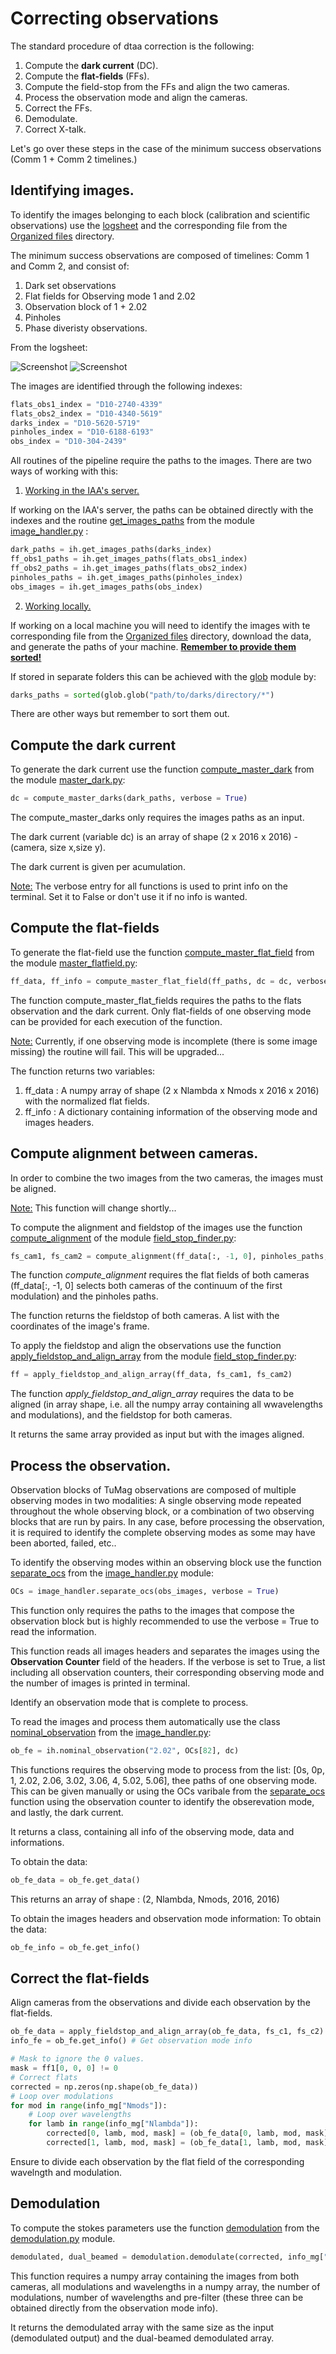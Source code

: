 # Correcting observations

The standard procedure of dtaa correction is the following:
1. Compute the **dark current** (DC).
2. Compute the **flat-fields** (FFs).
3. Compute the field-stop from the FFs and align the two cameras. 
4. Process the observation mode and align the cameras.
5. Correct the FFs. 
6. Demodulate. 
7. Correct X-talk. 

Let's go over these steps in the case of the minimum success observations (Comm 1 + Comm 2 timelines.)

## Identifying images.

To identify the images belonging to each block (calibration and scientific observations) use the [logsheet](https://docs.google.com/spreadsheets/d/1RJ5KIgxMN6B-1xDe9gRfoTh1L_uTDMbZw0ajLK6S0so/edit?usp=sharing) and the corresponding file from the [Organized files](../Organized_files/) directory. 

The minimum success observations are composed of timelines: Comm 1 and Comm 2, and consist of:
1. Dark set observations
2. Flat fields for Observing mode 1 and 2.02
3. Observation block of 1 + 2.02
4. Pinholes
5. Phase diveristy observations. 

From the logsheet:

![Screenshot](Images_for_guides/Comm1_loghseet.png)
![Screenshot](Images_for_guides/Comm2_logsheet.png)

The images are identified through the following indexes: 
```python
flats_obs1_index = "D10-2740-4339"
flats_obs2_index = "D10-4340-5619"
darks_index = "D10-5620-5719"
pinholes_index = "D10-6188-6193"
obs_index = "D10-304-2439"
```

All routines of the pipeline require the paths to the images. There are two ways of working with this: 

1. <ins>Working in the IAA's server.</ins>

If working on the IAA's server, the paths can be obtained directly with the indexes and the routine [get_images_paths](../image_handler.py#L230) from the module [image_handler.py](../image_handler.py) : 

```python
dark_paths = ih.get_images_paths(darks_index)
ff_obs1_paths = ih.get_images_paths(flats_obs1_index)
ff_obs2_paths = ih.get_images_paths(flats_obs2_index)
pinholes_paths = ih.get_images_paths(pinholes_index)
obs_images = ih.get_images_paths(obs_index)
```
2. <ins>Working locally.</ins>

If working on a local machine you will need to identify the images with te corresponding file from the [Organized files](../Organized_files/) directory, download the data, and generate the paths of your machine. <ins>**Remember to provide them sorted!** </ins>

If stored in separate folders this can be achieved with the [glob](https://docs.python.org/3/library/glob.html) module by: 
```python
darks_paths = sorted(glob.glob("path/to/darks/directory/*")
```
There are other ways but remember to sort them out. 

## Compute the **dark current**

To generate the dark current use the function [compute_master_dark](../master_dark.py#L18) from the module [master_dark.py](../master_dark.py):

```python
dc = compute_master_darks(dark_paths, verbose = True)  
```
The compute_master_darks only requires the images paths as an input. 

The dark current (variable dc) is an array of shape (2 x 2016 x 2016) - (camera, size x,size y). 

The dark current is given per acumulation. 

<ins>Note:</ins> The verbose entry for all functions is used to print info on the terminal. Set it to False or don't use it if no info is wanted.

## Compute the **flat-fields**

To generate the flat-field use the function [compute_master_flat_field](../master_flatfield.py#L15) from the module [master_flatfield.py](../master_flatfield.py):

```python
ff_data, ff_info = compute_master_flat_field(ff_paths, dc = dc, verbose = True)
```

The function compute_master_flat_fields requires the paths to the flats observation and the dark current. Only flat-fields of one observing mode can be provided for each execution of the function. 

<ins>Note:</ins> Currently, if one observing mode is incomplete (there is some image missing) the routine will fail. This will be upgraded...

The function returns two variables:
1. ff_data : A numpy array of shape (2 x Nlambda x Nmods x 2016 x 2016) with the normalized flat fields.
2. ff_info : A dictionary containing information of the observing mode and images headers.

## Compute alignment between cameras. 

In order to combine the two images from the two cameras, the images must be aligned. 

<ins>Note:</ins> This function will change shortly... 

To compute the alignment and fieldstop of the images use the function [compute_alignment](../field_stop_finder.py#L147) of the module [field_stop_finder.py](../field_stop_finder.py):
```python
fs_cam1, fs_cam2 = compute_alignment(ff_data[:, -1, 0], pinholes_paths, verbose = True)
```

The function *compute_alignment* requires the flat fields of both cameras (ff_data[:, -1, 0] selects both cameras of the continuum of the first modulation) and the pinholes paths. 

The function returns the fieldstop of both cameras. A list with the coordinates of the image's frame.

To apply the fieldstop and align the observations use the function [apply_fieldstop_and_align_array](../field_stop_finder.py#L123) from the module [field_stop_finder.py](../field_stop_finder.py):

```python
ff = apply_fieldstop_and_align_array(ff_data, fs_cam1, fs_cam2)
```

The function *apply_fieldstop_and_align_array* requires the data to be aligned (in array shape, i.e. all the numpy array containing all wwavelengths and modulations), and the fieldstop for both cameras. 

It returns the same array provided as input but with the images aligned. 

## Process the observation.

Observation blocks of TuMag observations are composed of multiple observing modes in two modalities: A single observing mode repeated throughout the whole observing block, or a combination of two observing blocks that are run by pairs. In any case, before processing the observation, it is required to identify the complete observing modes as some may have been aborted, failed, etc.. 

To identify the observing modes within an observing block use the function [separate_ocs](../image_handler.py#L300) from the [image_handler.py](../image_handler.py) module:

```python
OCs = image_handler.separate_ocs(obs_images, verbose = True)
```

This function only requires the paths to the images that compose the observation block but is highly recommended to use the verbose = True to read the information. 

This function reads all images headers and separates the images using the **Observation Counter** field of the headers. If the verbose is set to True, a list including all observation counters, their corresponding observing mode and the number of images is printed in terminal.

Identify an observation mode that is complete to process. 

To read the images and process them automatically use the class [nominal_observation](../image_handler.py#L104) from the [image_handler.py](../image_handler.py):

```python
ob_fe = ih.nominal_observation("2.02", OCs[82], dc)
```

This functions requires the observing mode to process from the list: [0s, 0p, 1, 2.02, 2.06, 3.02, 3.06, 4, 5.02, 5.06], thee paths of one observing mode. This can be given manually or using the OCs varibale from the [separate_ocs](../image_handler.py#L300) function using the observation counter to identify the obserevation mode, and lastly, the dark current. 

It returns a class, containing all info of the observing mode, data and informations. 

To obtain the data:
```python
ob_fe_data = ob_fe.get_data()
```
This returns an array of shape : (2, Nlambda, Nmods, 2016, 2016)

To obtain the images headers and observation mode information:
To obtain the data:
```python
ob_fe_info = ob_fe.get_info()
```

## Correct the flat-fields

Align cameras from the observations and divide each observation by the flat-fields.

```python
ob_fe_data = apply_fieldstop_and_align_array(ob_fe_data, fs_c1, fs_c2) # Align cameras
info_fe = ob_fe.get_info() # Get observation mode info

# Mask to ignore the 0 values. 
mask = ff1[0, 0, 0] != 0
# Correct flats
corrected = np.zeros(np.shape(ob_fe_data))
# Loop over modulations
for mod in range(info_mg["Nmods"]):
    # Loop over wavelengths
    for lamb in range(info_mg["Nlambda"]):
        corrected[0, lamb, mod, mask] = (ob_fe_data[0, lamb, mod, mask]) / ff[0, lamb, mod, mask]
        corrected[1, lamb, mod, mask] = (ob_fe_data[1, lamb, mod, mask]) / ff[1, lamb, mod, mask]
```

Ensure to divide each observation by the flat field of the corresponding wavelngth and modulation.

## Demodulation

To compute the stokes parameters use the function [demodulation](../demodulation.py) from the [demodulation.py](../demodulation.py) module. 
```python
demodulated, dual_beamed = demodulation.demodulate(corrected, info_mg["Nmods"], info_mg["Nlambda"], filt = info_mg["line"])
```
This function requires a numpy array containing the images from both cameras, all modulations and wavelengths in a numpy array, the number of modulations, number of wavelengths and pre-filter (these three can be obtained directly from the observation mode info). 

It returns the demodulated array with the same size as the input (demodulated output) and the dual-beamed demodulated array.  

